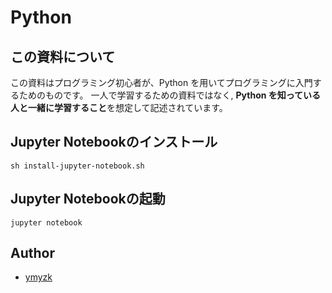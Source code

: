 # Python

## この資料について

この資料はプログラミング初心者が、Python を用いてプログラミングに入門するためのものです。
一人で学習するための資料ではなく, **Python を知っている人と一緒に学習すること**を想定して記述されています。

## Jupyter Notebookのインストール

```
sh install-jupyter-notebook.sh
```

## Jupyter Notebookの起動

```
jupyter notebook
```

## Author

- [ymyzk](https://github.com/ymyzk)
